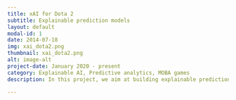```yaml
---
title: xAI for Dota 2
subtitle: Explainable prediction models
layout: default
modal-id: 1
date: 2014-07-18
img: xai_dota2.png
thumbnail: xai_dota2.png
alt: image-alt
project-date: January 2020 - present 
category: Explainable AI, Predictive analytics, MOBA games
description: In this project, we aim at building explainable prediction models for team victory in Dota 2. With an increasing popularity, Multiplayer Online Battle Arena games where two teams compete against each other, such as Dota 2, play a major role in esports tournaments, attracting millions of spectators. Some matches (so-called blowout matches) end extremely quickly or have a very large difference in scores.

---
```

